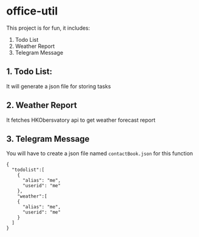 # office-util

This project is for fun, it includes:
1. Todo List
2. Weather Report
3. Telegram Message

## 1. Todo List:
  It will generate a json file for storing tasks
  
## 2. Weather Report
  It fetches HKObersvatory api to get weather forecast report

## 3. Telegram Message
  You will have to create a json file named ```contactBook.json``` for this function
  
  ```
  {
    "todolist":[
      {
        "alias": "me",
        "userid": "me"
      },
      "weather":[
      {
        "alias": "me",
        "userid": "me"
      }
    ]
  }
    
  ```
  
